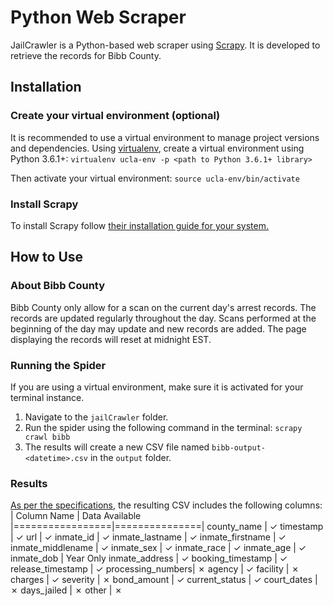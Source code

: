 # Python Web Scraper
JailCrawler is a Python-based web scraper using [Scrapy](https://scrapy.org/).
It is developed to retrieve the records for Bibb County.

## Installation
### Create your virtual environment (optional)
It is recommended to use a virtual environment to manage project versions and dependencies.
Using [virtualenv](https://virtualenv.pypa.io/en/stable/installation/), create a virtual environment using Python 3.6.1+:
`virtualenv ucla-env -p <path to Python 3.6.1+ library>`

Then activate your virtual environment:
`source ucla-env/bin/activate`

### Install Scrapy
To install Scrapy follow [their installation guide for your system.](https://doc.scrapy.org/en/latest/intro/install.html)


## How to Use
### About Bibb County
Bibb County only allow for a scan on the current day's arrest records. The records are updated regularly throughout the day. Scans performed at the beginning of the day may update and new records are added. The page displaying the records will reset at midnight EST.

### Running the Spider
If you are using a virtual environment, make sure it is activated for your terminal instance.
1. Navigate to the `jailCrawler` folder.
2. Run the spider using the following command in the terminal: `scrapy crawl bibb`
3. The results will create a new CSV file named `bibb-output-<datetime>.csv` in the `output` folder.

### Results
[As per the specifications](https://github.com/lahoffm/aclu-bail-reform/blob/master/CONTRIBUTING.md#csv-columns-in-order), the resulting CSV includes the following columns:
| Column Name     | Data Available
|=================|===============|
county_name       | ✓
timestamp         | ✓
url               | ✓
inmate_id         | ✓
inmate_lastname   | ✓
inmate_firstname  | ✓
inmate_middlename | ✓
inmate_sex        | ✓
inmate_race       | ✓
inmate_age        | ✓
inmate_dob        | Year Only
inmate_address    | ✓
booking_timestamp | ✓
release_timestamp | ✓
processing_numbers| ✗
agency            | ✓
facility          | ✗
charges           | ✓
severity          | ✗
bond_amount       | ✓
current_status    | ✓
court_dates       | ✗
days_jailed       | ✗
other             | ✗

